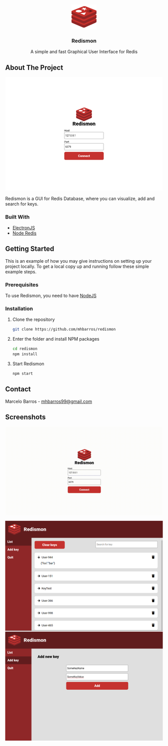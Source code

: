<br />
<p align="center">

  <a href="https://github.com/othneildrew/Best-README-Template">
    <img src="build/icon.png" alt="Logo" width="80" height="80">
  </a>

  <h3 align="center">Redismon</h3>

  <p align="center">
    A simple and fast Graphical User Interface for Redis
  </p>
  
</p>

## About The Project

<p align="center">
    <img src="build/redismon1.png" alt="Redismon" />
</p>

Redismon is a GUI for Redis Database, where you can visualize, add and search for keys.

### Built With

* [ElectronJS](https://www.electronjs.org/)
* [Node Redis](https://www.npmjs.com/package/redis)

<!-- GETTING STARTED -->
## Getting Started

This is an example of how you may give instructions on setting up your project locally.
To get a local copy up and running follow these simple example steps.

### Prerequisites

To use Redismon, you need to have <a href='https://nodejs.org/en/'>NodeJS</a>

### Installation

1. Clone the repository
   ```sh
   git clone https://github.com/mhbarros/redismon
   ```
3. Enter the folder and install NPM packages
   ```sh
   cd redismon
   npm install
   ```
4. Start Redismon
   ```sh
   npm start
   ```

<!-- CONTACT -->
## Contact

Marcelo Barros - mhbarros99@gmail.com

##  Screenshots

<img src="build/redismon.gif" alt="Redismon"/>
<p align="center">
    <img src="build/redismon2.png" alt="Redismon key list" />
    <img src="build/redismon3.png" alt="Redismon add new key" />
</p>

